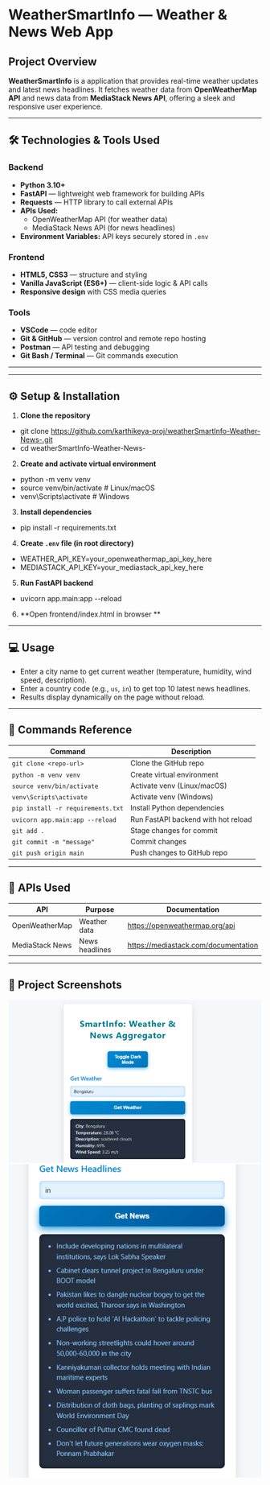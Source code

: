 # WeatherSmartInfo — Weather & News Web App

##  Project Overview

**WeatherSmartInfo** is a application that provides real-time weather updates and latest news headlines. It fetches weather data from **OpenWeatherMap API** and news data from **MediaStack News API**, offering a sleek and responsive user experience.

---

## 🛠️ Technologies & Tools Used

### Backend
- **Python 3.10+**
- **FastAPI** — lightweight web framework for building APIs
- **Requests** — HTTP library to call external APIs
- **APIs Used:**
  - OpenWeatherMap API (for weather data)
  - MediaStack News API (for news headlines)
- **Environment Variables:** API keys securely stored in `.env`

### Frontend
- **HTML5, CSS3** — structure and styling
- **Vanilla JavaScript (ES6+)** — client-side logic & API calls
- **Responsive design** with CSS media queries

### Tools
- **VSCode** — code editor
- **Git & GitHub** — version control and remote repo hosting
- **Postman** — API testing and debugging
- **Git Bash / Terminal** — Git commands execution

---


---

## ⚙️ Setup & Installation

1. **Clone the repository**

- git clone https://github.com/karthikeya-proj/weatherSmartInfo-Weather-News-.git
- cd weatherSmartInfo-Weather-News-


2. **Create and activate virtual environment**

- python -m venv venv
- source venv/bin/activate # Linux/macOS
- venv\Scripts\activate # Windows


3. **Install dependencies**

- pip install -r requirements.txt


4. **Create `.env` file (in root directory)**

- WEATHER_API_KEY=your_openweathermap_api_key_here
- MEDIASTACK_API_KEY=your_mediastack_api_key_here


5. **Run FastAPI backend**

- uvicorn app.main:app --reload


6. **Open frontend/index.html in browser **

---

## 💻 Usage

- Enter a city name to get current weather (temperature, humidity, wind speed, description).
- Enter a country code (e.g., `us`, `in`) to get top 10 latest news headlines.
- Results display dynamically on the page without reload.

---

## 🔧 Commands Reference

| Command                                | Description                          |
|---------------------------------------|------------------------------------|
| `git clone <repo-url>`                 | Clone the GitHub repo               |
| `python -m venv venv`                  | Create virtual environment          |
| `source venv/bin/activate`             | Activate venv (Linux/macOS)         |
| `venv\Scripts\activate`                | Activate venv (Windows)             |
| `pip install -r requirements.txt`     | Install Python dependencies         |
| `uvicorn app.main:app --reload`        | Run FastAPI backend with hot reload |
| `git add .`                           | Stage changes for commit            |
| `git commit -m "message"`             | Commit changes                     |
| `git push origin main`                 | Push changes to GitHub repo         |

---

## 🧰 APIs Used

| API               | Purpose        | Documentation                                |
|-------------------|----------------|----------------------------------------------|
| OpenWeatherMap    | Weather data   | https://openweathermap.org/api                |
| MediaStack News   | News headlines | https://mediastack.com/documentation          |

---


## 📸 Project Screenshots

![Weather UI](assets/image1.png)
![News UI](assets/image2.png)






